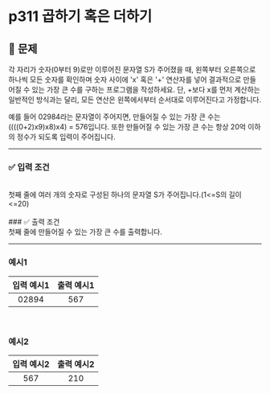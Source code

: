 # p311 곱하기 혹은 더하기
## 🔔 문제
각 자리가 숫자(0부터 9)로만 이루어진 문자열 S가 주어졌을 때, 왼쪽부터 오른쪽으로 하나씩 모든 숫자를 확인하며 숫자 사이에 'x' 혹은 '+' 연산자를 넣어 결과적으로 만들어질 수 있는 가장 큰 수를 구하는 프로그램을 작성하세요. 단, +보다 x를 먼저 계산하는 일반적인 방식과는 달리, 모든 연산은 왼쪽에서부터 순서대로 이루어진다고 가정합니다.

예를 들어 02984라는 문자열이 주어지면, 만들어질 수 있는 가장 큰 수는 ((((0+2)x9)x8)x4) = 576입니다. 또한 만들어질 수 있는 가장 큰 수는 항상 20억 이하의 정수가 되도록 입력이 주어집니다.
<hr>

### ✅ 입력 조건
<br>
첫째 줄에 여러 개의 숫자로 구성된 하나의 문자열 S가 주어집니다.(1<=S의 길이<=20)
<br>
<br>
### ✅ 출력 조건
<br>
첫째 줄에 만들어질 수 있는 가장 큰 수를 출력합니다.
<hr>

### 예시1
|입력 예시1|출력 예시1|
|:---:|:---:|
| 02894 | 567 |

<br>

### 예시2
|입력 예시2|출력 예시2|
|:---:|:---:|
|567|210|

